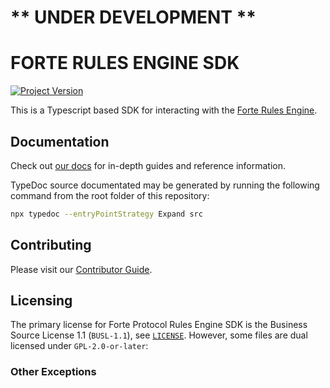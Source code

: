 # ** UNDER DEVELOPMENT **

# FORTE RULES ENGINE SDK

[![Project Version][version-image]][version-url]

This is a Typescript based SDK for interacting with the [Forte Rules Engine](https://github.com/Forte-Service-Company-Ltd/forte-rules-engine).

## Documentation

Check out [our docs](https://docs.forterulesengine.io) for in-depth guides and reference information.

TypeDoc source documentated may be generated by running the following command from the root folder of this repository:

```bash
npx typedoc --entryPointStrategy Expand src
```

## Contributing

Please visit our [Contributor Guide](./CONTRIBUTING.md).

## Licensing

The primary license for Forte Protocol Rules Engine SDK is the Business Source License 1.1 (`BUSL-1.1`), see [`LICENSE`](./LICENSE). However, some files are dual licensed under `GPL-2.0-or-later`:

### Other Exceptions

[version-image]: https://img.shields.io/badge/Version-0.10.2-brightgreen?style=for-the-badge&logo=appveyor
[version-url]: https://github.com/Forte-Service-Company-Ltd/forte-rules-engine-sdk/tags
